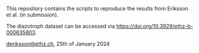 This repository contains the scripts to reproduce the results from Eriksson et al. (in submission). 

The diazotroph dataset can be accessed via https://doi.org/10.3929/ethz-b-000635803. 

deriksson@ethz.ch, 25th of January 2024 
